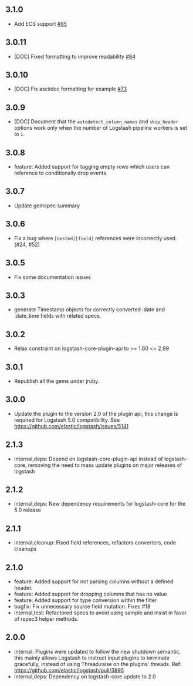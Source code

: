## 3.1.0
  - Add ECS support [#85](https://github.com/logstash-plugins/logstash-filter-csv/pull/85)

## 3.0.11
  - [DOC] Fixed formatting to improve readability [#84](https://github.com/logstash-plugins/logstash-filter-csv/pull/84)

## 3.0.10
  - [DOC] Fix asciidoc formatting for example [#73](https://github.com/logstash-plugins/logstash-filter-csv/pull/73)

## 3.0.9
  - [DOC] Document that the `autodetect_column_names` and `skip_header` options work only when the number of Logstash
  pipeline workers is set to `1`.
  
## 3.0.8
  - feature: Added support for tagging empty rows which users can reference to conditionally drop events

## 3.0.7
  - Update gemspec summary

## 3.0.6
  - Fix a bug where `[nested][field]` references were incorrectly used. (#24, #52)

## 3.0.5
  - Fix some documentation issues

## 3.0.3
  - generate Timestamp objects for correctly converted :date and :date_time fields with related specs.

## 3.0.2
  - Relax constraint on logstash-core-plugin-api to >= 1.60 <= 2.99

## 3.0.1
  - Republish all the gems under jruby.
## 3.0.0
  - Update the plugin to the version 2.0 of the plugin api, this change is required for Logstash 5.0 compatibility. See https://github.com/elastic/logstash/issues/5141
## 2.1.3
 - internal,deps: Depend on logstash-core-plugin-api instead of logstash-core, removing the need to mass update plugins on major releases of logstash

## 2.1.2
 - internal,deps: New dependency requirements for logstash-core for the 5.0 release

## 2.1.1
 - internal,cleanup: Fixed field references, refactors converters, code cleanups

## 2.1.0
 - feature: Added support for not parsing columns without a defined header.
 - feature: Added support for dropping columns that has no value
 - feature: Added support for type conversion within the filter
 - bugfix: Fix unnecessary source field mutation. Fixes #18
 - internal,test: Refactored specs to avoid using sample and insist in favor of rspec3
   helper methods.

## 2.0.0
 - internal: Plugins were updated to follow the new shutdown semantic, this mainly allows Logstash to instruct input plugins to terminate gracefully,
   instead of using Thread.raise on the plugins' threads. Ref: https://github.com/elastic/logstash/pull/3895
 - internal,deps: Dependency on logstash-core update to 2.0
